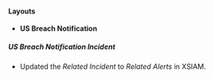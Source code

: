 
#### Layouts
- **US Breach Notification**
##### US Breach Notification Incident
- Updated the *Related Incident* to *Related Alerts* in XSIAM.
